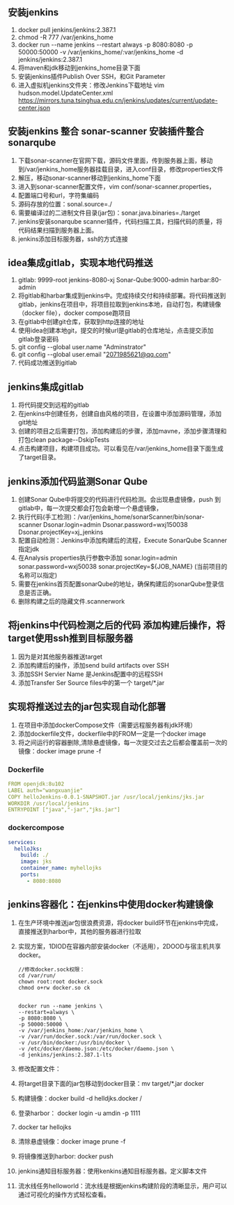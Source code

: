 ## 安装jenkins
1. docker pull jenkins/jenkins:2.387.1
3. chmod -R 777 /var/jenkins_home
3. docker run --name jenkins --restart always -p 8080:8080 -p 50000:50000 -v /var/jenkins_home/:var/jenkins_home -d jenkins/jenkins:2.387.1
4. 将maven和jdk移动到jenkins_home目录下面
5. 安装jenkins插件Publish Over SSH，和Git Parameter
6. 进入虚拟机jenkins文件夹：修改Jenkins下载地址   vim hudson.model.UpdateCenter.xml
<url>https://mirrors.tuna.tsinghua.edu.cn/jenkins/updates/current/update-center.json</url>

## 安装jenkins 整合 sonar-scanner 安装插件整合sonarqube
1. 下载sonar-scanner在官网下载，源码文件里面，传到服务器上面，移动到/var/jenkins_home服务器挂载目录，进入conf目录，修改properties文件
2. 解压，移动sonar-scanner移动到jenkins_home下面
3. 进入到sonar-scanner配置文件，vim conf/sonar-scanner.properties，
4. 配置端口号和url，字符集编码
5. 源码存放的位置：sonal.source=./
6. 需要编译过的二进制文件目录(jar包)：sonar.java.binaries=./target
7. jenkins安装sonarqube scanner插件，代码扫描工具，扫描代码的质量，将代码结果扫描到服务器上面。
8. jenkins添加目标服务器，ssh的方式连接

## idea集成gitlab，实现本地代码推送
1. gitlab: 9999-root  jenkins-8080-xj  Sonar-Qube:9000-admin   harbar:80-admin
2. 将gitlab和harbar集成到jenkins中。完成持续交付和持续部署。将代码推送到gitlab，jenkins在项目中，将项目拉取到jenkins本地，自动打包，构建镜像（docker file），docker compose跑项目
3. 在gitlab中创建git仓库，获取到http连接的地址
4. 使用idea创建本地git，提交的时候url是gitlab的仓库地址，点击提交添加gitlab登录密码
5. git config --global user.name "Adminstrator"
6. git config --global user.email "2071985621@qq.com"
7. 代码成功推送到gitlab

## jenkins集成gitlab
1. 将代码提交到远程的gitlab
2. 在jenkins中创建任务，创建自由风格的项目，在设置中添加源码管理，添加git地址
3. 创建的项目之后需要打包，添加构建后的步骤，添加mavne，添加步骤清理和打包clean package--DskipTests
4. 点击构建项目，构建项目成功。可以看见在/var/jenkins_home目录下面生成了target目录。

## jenkins添加代码监测Sonar Qube
1. 创建Sonar Qube中将提交的代码进行代码检测。会出现悬虚镜像，push 到gitlab中，每一次提交都会打包会新增一个悬虚镜像，
2. 执行代码(手工检测)：/var/jenkins_home/sonarScanner/bin/sonar-scanner Dsonar.login=admin Dsonar.password=wxj150038 Dsonar.projectKey=xj_jenkins
3. 配置自动检测：Jenkins中添加构建后的流程，Execute SonarQube Scanner 指定jdk
4. 在Analysis properties执行参数中添加  sonar.login=admin  sonar.password=wxj50038  sonar.projectKey=${JOB_NAME}  (当前项目的名称可以指定)
5. 需要在jenkins首页配置sonarQube的地址，确保构建后的sonarQube登录信息是否正确。
6. 删除构建之后的隐藏文件.scannerwork

## 将jenkins中代码检测之后的代码 添加构建后操作，将target使用ssh推到目标服务器
1. 因为是对其他服务器推送target
2. 添加构建后的操作，添加send build artifacts over SSH
3. 添加SSH Servier Name 是Jenkins配置中的远程SSH
4. 添加Transfer Ser Source files中的第一个  target/*.jar

## 实现将推送过去的jar包实现自动化部署
1. 在项目中添加dockerCompose文件（需要远程服务器有jdk环境）
2. 添加dockerfile文件，dockerfile中的FROM一定是一个docker image
3. 将之间运行的容器删除,清除悬虚镜像，每一次提交过去之后都会覆盖前一次的镜像：docker image prune -f

### Dockerfile
``` yml
FROM openjdk:8u102
LABEL auth="wangxuanjie"
COPY helloJenkins-0.0.1-SNAPSHOT.jar /usr/local/jenkins/jks.jar
WORKDIR /usr/local/jenkins
ENTRYPOINT ["java","-jar","jks.jar"]
```
### dockercompose
``` yml
services:
  helloJks:
    build: ./
    image: jks
    container_name: myhellojks
    ports:
      - 8080:8080
```

## jenkins容器化：在jenkins中使用docker构建镜像
1. 在生产环境中推送jar包很浪费资源，将docker build环节在jenkins中完成，直接推送到harbor中，其他的服务器进行拉取
2. 实现方案，1DIOD在容器内部安装docker（不适用），2DOOD与宿主机共享docker。
   ``` shell
   //修改docker.sock权限：
   cd /var/run/
   chown root:root docker.sock
   chmod o+rw docker.so ck

  
   docker run --name jenkins \
   --restart=always \
   -p 8080:8080 \
   -p 50000:50000 \
   -v /var/jenkins_home:/var/jenkins_home \
   -v /var/run/docker.sock:/var/run/docker.sock \
   -v /usr/bin/docker:/usr/bin/docker \
   -v /etc/docker/daemo.json:/etc/docker/daemo.json \
   -d jenkins/jenkins:2.387.1-lts

   ```

1. 修改配置文件：
2. 将target目录下面的jar包移动到docker目录：mv target/*.jar docker
3. 构建镜像：docker build -d helldjks.docker /
4. 登录harbor： docker login -u amdin -p 1111
5. docker tar hellojks
6. 清除悬虚镜像：docker image prune -f
7. 将镜像推送到harbor: docker push
8. jenkins通知目标服务器：使用kenkins通知目标服务器。定义脚本文件
9. 流水线任务helloworld：流水线是根据jenkins构建阶段的清晰显示，用户可以通过可视化的操作方式轻松查看。

